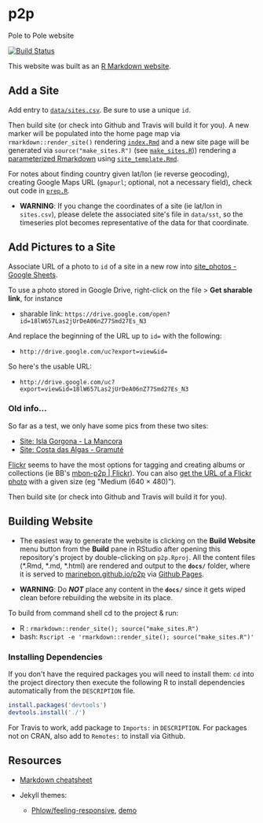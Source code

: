 # p2p
Pole to Pole website

[![Build Status](https://travis-ci.org/marinebon/p2p.svg?branch=master)](https://travis-ci.org/marinebon/p2p)

This website was built as an [R Markdown website](https://bookdown.org/yihui/rmarkdown/rmarkdown-site.html).

## Add a Site

Add entry to [`data/sites.csv`](https://github.com/marinebon/p2p/blob/master/data/sites.csv). Be sure to use a unique `id`.

Then build site (or check into Github and Travis will build it for you). A new marker will be populated into the home page map via `rmarkdown::render_site()` rendering [`index.Rmd`](https://github.com/marinebon/p2p/blob/master/index.Rmd) and a new site page will be generated via `source("make_sites.R")` (see [`make_sites.R`](https://github.com/marinebon/p2p/blob/master/index.Rmd))) rendering a [parameterized Rmarkdown](https://bookdown.org/yihui/rmarkdown/parameterized-reports.html) using [`site_template.Rmd`](https://github.com/marinebon/p2p/blob/master/site_template.Rmd).

For notes about finding country given lat/lon (ie reverse geocoding), creating Google Maps URL (`gmapurl`; optional, not a necessary field), check out code in [`prep.R`](https://github.com/marinebon/p2p/blob/master/prep.R).

- **WARNING**: If you change the coordinates of a site (ie lat/lon in `sites.csv`), please delete the associated site's file in `data/sst`, so the timeseries plot becomes representative of the data for that coordinate.

## Add Pictures to a Site

Associate URL of a photo to `id` of a site in a new row into 
[site_photos - Google Sheets](https://docs.google.com/spreadsheets/d/1-1rIIiH9OV1C7vPzAH4R_PpC1fFj3ZoA6sV8J28Loxc/edit#gid=292028887).

To use a photo stored in Google Drive, right-click on the file > **Get sharable link**, for instance

* sharable link: `https://drive.google.com/open?id=18lW657Las2jUrDeA06nZ77Smd27Es_N3`

And replace the beginning of the URL up to `id=` with the following:

* `http://drive.google.com/uc?export=view&id=`

So here's the usable URL:

* `http://drive.google.com/uc?export=view&id=18lW657Las2jUrDeA06nZ77Smd27Es_N3`


### Old info...

So far as a test, we only have some pics from these two sites:

- [Site: Isla Gorgona - La Mancora](https://marinebon.github.io/p2p/z_col-islagorgona-lamancora.html)
- [Site: Costa das Algas - Gramuté](https://marinebon.github.io/p2p/z_bra-costadasalgas-gramute.html)

[Flickr](http://flickr.com/) seems to have the most options for tagging and creating albums or collections (ie BB's [mbon-p2p | Flickr](https://www.flickr.com/photos/bbest/albums/72157705442437201)). You can also [get the URL of a Flickr photo](https://help.flickr.com/en_us/get-the-url-of-a-flickr-photo-S1Hnnmjym)
with a given size (eg "Medium (640 × 480)").

Then build site (or check into Github and Travis will build it for you).

## Building Website

- The easiest way to generate the website is clicking on the **Build Website** menu button from the **Build** pane in RStudio after opening this repository's project by double-clicking on `p2p.Rproj`. All the content files (\*.Rmd, \*.md, \*.html) are rendered and output to the **`docs/`** folder, where it is served to [marinebon.github.io/p2p](https://marinebon.github.io/p2p) via [Github Pages](https://pages.github.com).

- **WARNING**: Do _**NOT**_ place any content in the **`docs/`** since it gets wiped clean before rebuilding the website in its place.

To build from command shell cd to the project & run:

- R   : `rmarkdown::render_site(); source("make_sites.R")`
- bash: `Rscript -e 'rmarkdown::render_site(); source("make_sites.R")'`

### Installing Dependencies

If you don't have the required packages you will need to install them:
`cd` into the project directory then execute the following R to install dependencies automatically from the `DESCRIPTION` file.

```R
install.packages('devtools')
devtools.install('./')
```

For Travis to work, add package to `Imports:` in `DESCRIPTION`. For packages not on CRAN, also add to `Remotes:` to install via Github.

## Resources

- [Markdown cheatsheet](https://github.com/adam-p/markdown-here/wiki/Markdown-Cheatsheet)

- Jekyll themes:
  - [Phlow/feeling-responsive](https://github.com/Phlow/feeling-responsive), [demo](http://phlow.github.io/feeling-responsive/)
  
  
